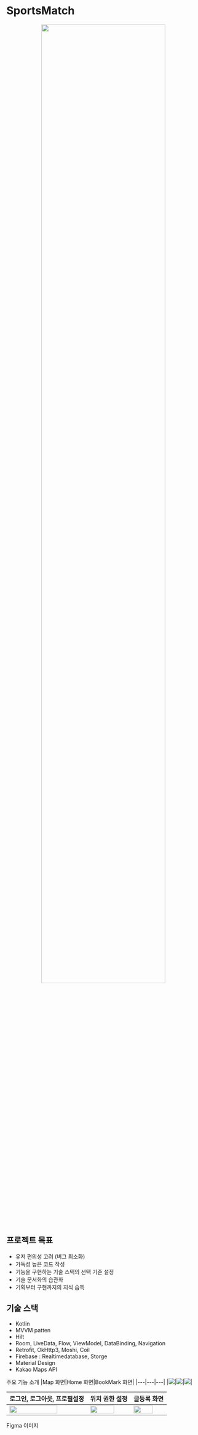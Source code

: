 # SportsMatch

<div align=center> 
<img width="80%" src="https://github.com/yyd3157/SportsMatch/assets/70931998/12d6eb66-b4c4-4d6e-bac0-26d54685742d"/>
</div>

## 프로젝트 목표
+ 유저 편의성 고려 (버그 최소화)
+ 가독성 높은 코드 작성
+ 기능을 구현하는 기술 스택의 선택 기준 설정
+ 기술 문서화의 습관화
+ 기획부터 구현까지의 지식 습득

## 기술 스택
+ Kotlin
+ MVVM patten
+ Hilt
+ Room, LiveData, Flow, ViewModel, DataBinding, Navigation
+ Retrofit, OkHttp3, Moshi, Coil
+ Firebase : Realtimedatabase, Storge 
+ Material Design
+ Kakao Maps API

주요 기능 소개
|Map 화면|Home 화면|BookMark 화면|
|---|---|---|
|<img src="https://github.com/yyd3157/SportsMatch/assets/70931998/9d11619e-94b7-41ce-893b-0ee744a5baaa"/>|<img src="https://github.com/yyd3157/SportsMatch/assets/70931998/8b9cb113-b0d7-4570-9eb2-93288ff9fa47"/>|<img src="https://github.com/yyd3157/SportsMatch/assets/70931998/da01b904-bbd4-443b-947f-46cad9544bfa"/>|

|로그인, 로그아웃, 프로필설정|위치 권한 설정|글등록 화면|
|---|---|---|
|<img width="80%" src="https://github.com/yyd3157/SportsMatch/assets/70931998/dce26625-d596-4d48-9bc5-6e5527003c7a"/>|<img width="80%" src="https://github.com/yyd3157/SportsMatch/assets/70931998/c511c20c-f044-493e-9fcc-88052130bff3"/>|<img width="80%" src="https://github.com/yyd3157/SportsMatch/assets/70931998/45bb2ad6-b7d5-4063-8e48-c0f2043d75bd"/>|

Figma
이미지
